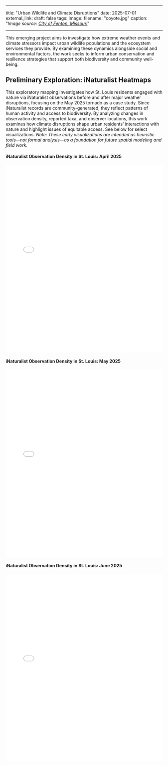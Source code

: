 
---
title: "Urban Wildlife and Climate Disruptions"
date: 2025-07-01
external_link: 
draft: false
tags:
image: 
  filename: "coyote.jpg"
  caption: "*Image source: [City of Fenton, Missouri](https://www.fentonmo.org/1170/Urban-Wildlife)*"

---

This emerging project aims to investigate how extreme weather events and climate stressors impact urban wildlife populations and the ecosystem services they provide. By examining these dynamics alongside social and environmental factors, the work seeks to inform urban conservation and resilience strategies that support both biodiversity and community well-being.

<!--more-->

## Preliminary Exploration: iNaturalist Heatmaps

This exploratory mapping investigates how St. Louis residents engaged with nature via iNaturalist observations before and after major weather disruptions, focusing on the May 2025 tornado as a case study. Since iNaturalist records are community-generated, they reflect patterns of human activity and access to biodiversity. By analyzing changes in observation density, reported taxa, and observer locations, this work examines how climate disruptions shape urban residents’ interactions with nature and highlight issues of equitable access. See below for select visualizations. *Note: These early visualizations are intended as heuristic tools—not formal analysis—as a foundation for future spatial modeling and field work.*

#### iNaturalist Observation Density in St. Louis: April 2025

<iframe src="/maps/heatmap_2025_04.html" width="100%" height="600" style="border:none;"></iframe>

#### iNaturalist Observation Density in St. Louis: May 2025

<iframe src="/maps/heatmap_2025_05.html" width="100%" height="600" style="border:none;"></iframe>

#### iNaturalist Observation Density in St. Louis: June 2025

<iframe src="/maps/heatmap_2025_06.html" width="100%" height="600" style="border:none;"></iframe>
